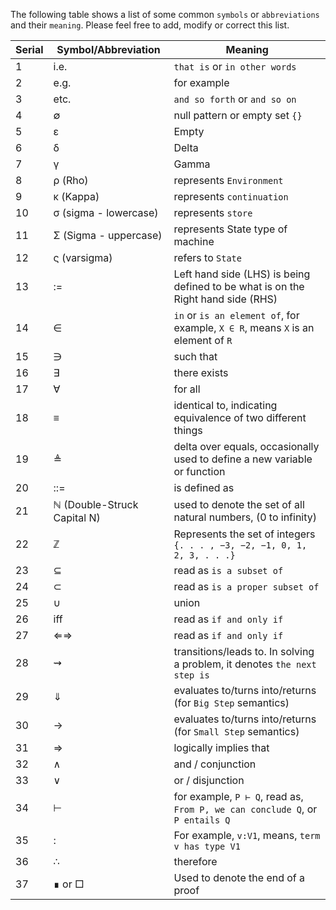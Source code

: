 The following table shows a list of some common `symbols` or `abbreviations` and their `meaning`. Please feel free to add, modify or correct this list.

| Serial | Symbol/Abbreviation   | Meaning |
| ------------- | ------------- | ------------- |
| 1 | i.e. | `that is` or `in other words` |    
| 2 | e.g. | for example |    
| 3 | etc. | `and so forth` or `and so on` |    
| 4 | ∅ | null pattern or empty set `{}` |    
| 5 | ε | Empty |    
| 6 | δ | Delta |    
| 7 | γ | Gamma |    
| 8 | ρ (Rho) | represents `Environment` |    
| 9 | κ (Kappa)| represents `continuation` |    
| 10 | σ (sigma - lowercase) | represents `store` |    
| 11 | Σ (Sigma - uppercase) |  represents State type of machine |    
| 12 | ς (varsigma) | refers to `State` |    
| 13 | := | Left hand side (LHS) is being defined to be what is on the Right hand side (RHS) |    
| 14 | ∈ | `in` or `is an element of`, for example, `X ∈ R`, means `X` is an element of `R` |    
| 15 | ∋ | such that |    
| 16 | ∃ | there exists |    
| 17 | ∀ | for all |    
| 18 | ≡ | identical to, indicating equivalence of two different things |    
| 19 | ≜ | delta over equals, occasionally used to define a new variable or function |    
| 20 | ::= | is defined as |    
| 21 | ℕ (Double-Struck Capital N) | used to denote the set of all natural numbers, (0 to infinity) |    
| 22 | ℤ | Represents the set of integers `{. . . , −3, −2, −1, 0, 1, 2, 3, . . .}` |    
| 23 | ⊆ | read as `is a subset of` |    
| 24 | ⊂ | read as `is a proper subset of` |    
| 25 | ∪ | union |    
| 26 | iff | read as `if and only if` |    
| 27 | ⇐⇒ | read as `if and only if` |    
| 28 | ⇝ | transitions/leads to. In solving a problem, it denotes `the next step is` |    
| 29 | ⇓ | evaluates to/turns into/returns (for `Big Step` semantics) |    
| 30 | → | evaluates to/turns into/returns (for `Small Step` semantics) |    
| 31 | ⇒ | logically implies that |    
| 32 | ∧ | and / conjunction |    
| 33 | ∨ | or / disjunction |    
| 34 | ⊢ | for example, `P ⊢ Q`, read as, `From P, we can conclude Q`, or `P entails Q` |    
| 35 | : | For example, `v:V1`, means, `term v has type V1` |    
| 36 | ∴ | therefore |    
| 37 | ∎ or □| Used to denote the end of a proof |